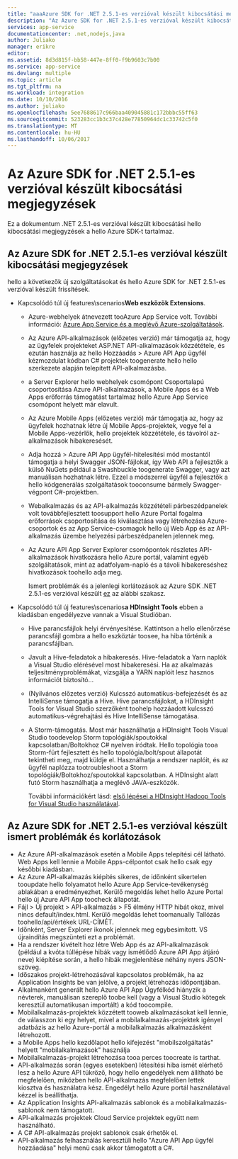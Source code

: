 ```yaml
---
title: "aaaAzure SDK for .NET 2.5.1-es verzióval készült kibocsátási megjegyzések"
description: "Az Azure SDK for .NET 2.5.1-es verzióval készült kibocsátási megjegyzések"
services: app-service
documentationcenter: .net,nodejs,java
author: Juliako
manager: erikre
editor: 
ms.assetid: 8d3d815f-bb58-447e-8ff0-f9b9603c7b00
ms.service: app-service
ms.devlang: multiple
ms.topic: article
ms.tgt_pltfrm: na
ms.workload: integration
ms.date: 10/10/2016
ms.author: juliako
ms.openlocfilehash: 5ee7688617c966baa409045881c172bbbc55ff63
ms.sourcegitcommit: 523283cc1b3c37c428e77850964dc1c33742c5f0
ms.translationtype: MT
ms.contentlocale: hu-HU
ms.lasthandoff: 10/06/2017
---
```

# <a name="azure-sdk-for-net-251-release-notes"></a>Az Azure SDK for .NET 2.5.1-es verzióval készült kibocsátási megjegyzések
Ez a dokumentum .NET 2.5.1-es verzióval készült kibocsátási hello kibocsátási megjegyzések a hello Azure SDK-t tartalmaz. 

## <a name="azure-sdk-for-net-251-release-notes"></a>Az Azure SDK for .NET 2.5.1-es verzióval készült kibocsátási megjegyzések
hello a következők új szolgáltatásokat és hello Azure SDK for .NET 2.5.1-es verzióval készült frissítések.

* Kapcsolódó túl új features\scenarios**Web eszközök Extensions**. 
  
  * Azure-webhelyek átnevezett tooAzure App Service volt. További információ: [Azure App Service és a meglévő Azure-szolgáltatások](../app-service-web/app-service-changes-existing-services.md).
  * Az Azure API-alkalmazások (előzetes verzió) már támogatja az, hogy az ügyfelek projekteket ASP.NET API-alkalmazások közzététele, és ezután használja az hello Hozzáadás > Azure API App ügyfél kézmozdulat kódban C# projektek toogenerate hello hello szerkezete alapján telepített API-alkalmazásba. 
  * a Server Explorer hello webhelyek csomópont Csoportalapú csoportosítása Azure API-alkalmazások, a Mobile Apps és a Web Apps erőforrás támogatást tartalmaz hello Azure App Service csomópont helyett már elavult.
  * Az Azure Mobile Apps (előzetes verzió) már támogatja az, hogy az ügyfelek hozhatnak létre új Mobile Apps-projektek, vegye fel a Mobile Apps-vezérlők, hello projektek közzététele, és távolról az-alkalmazások hibakeresését.
  * Adja hozzá > Azure API App ügyfél-hitelesítési mód mostantól támogatja a helyi Swagger JSON-fájlokat, így Web API a fejlesztők a külső NuGets például a Swashbuckle toogenerate Swagger, vagy azt manuálisan hozhatnak létre. Ezzel a módszerrel ügyfél a fejlesztők a hello kódgenerálás szolgáltatások tooconsume bármely Swagger-végpont C#-projektben. 
  * Webalkalmazás és az API-alkalmazás közzétételi párbeszédpanelek volt továbbfejlesztett toosupport hello Azure Portal fogalma erőforrások csoportosítása és kiválasztása vagy létrehozása Azure-csoportok és az App Service-csomagok hello új Web App és az API-alkalmazás üzembe helyezési párbeszédpanelen jelennek meg. 
  * Az Azure API App Server Explorer csomópontok részletes API-alkalmazások hivatkozásra hello Azure portál, valamint egyéb szolgáltatások, mint az adatfolyam-napló és a távoli hibakereséshez hivatkozások toohello adja meg.
    
    Ismert problémák és a jelenlegi korlátozások az Azure SDK .NET 2.5.1-es verzióval készült [ez](app-service-release-notes.md#known_issues_2_5_1) az alábbi szakasz.
* Kapcsolódó túl új features\scenarios**a HDInsight Tools** ebben a kiadásban engedélyezve vannak a Visual Studióban. 
  
  * Hive parancsfájlok helyi érvényesítése. Kattintson a hello ellenőrzése parancsfájl gombra a hello eszköztár toosee, ha hiba történik a parancsfájlban. 
  * Javult a Hive-feladatok a hibakeresés. Hive-feladatok a Yarn naplók a Visual Studio elérésével most hibakeresési. Ha az alkalmazás teljesítményproblémákat, vizsgálja a YARN naplóit lesz hasznos információt biztosító...
  * (Nyilvános előzetes verzió) Kulcsszó automatikus-befejezését és az IntelliSense támogatja a Hive. Hive parancsfájlokat, a HDInsight Tools for Visual Studio szerzőként toohelp hozzáadott kulcsszó automatikus-végrehajtási és Hive IntelliSense támogatása.
  * A Storm-támogatás. Most már használhatja a HDInsight Tools Visual Studio toodevelop Storm topológiák/spoutokkal kapcsolatban/Boltokhoz C# nyelven íródtak. Hello topológia tooa Storm-fürt fejlesztett és hello topológia/bolt/spout állapotát tekintheti meg, majd küldje el. Használhatja a rendszer naplóit, és az ügyfél naplózza tootroubleshoot a Storm topológiák/Boltokhoz/spoutokkal kapcsolatban. A HDInsight alatt futó Storm használhatja a meglévő JAVA-eszközök.
    
    További információkért lásd: [első lépései a HDInsight Hadoop Tools for Visual Studio használatával](../hdinsight/hdinsight-hadoop-visual-studio-tools-get-started.md).

## <a id="known_issues_2_5_1"></a>Az Azure SDK for .NET 2.5.1-es verzióval készült ismert problémák és korlátozások
* Az Azure API-alkalmazások esetén a Mobile Apps telepítési cél látható. Web Apps kell lennie a Mobile Apps-célpontot csak hello csak egy későbbi kiadásban. 
* Az Azure API-alkalmazás kiépítés sikeres, de időnként sikertelen tooupdate hello folyamatot hello Azure App Service-tevékenység ablakában a eredményezhet. Kerülő megoldás lehet hello Azure Portal hello új Azure API App toocheck állapotát. 
* Fájl > Új projekt > API-alkalmazás > F5 élmény HTTP hibát okoz, mivel nincs default/index.html. Kerülő megoldás lehet toomanually Tallózás toohello/api/értékek URL-CÍMÉT. 
* Időnként, Server Explorer ikonok jelennek meg egybesimított. VS újraindítás megszünteti ezt a problémát. 
* Ha a rendszer kivételt hoz létre Web App és az API-alkalmazások (például a kvóta túllépése hibák vagy ismétlődő Azure API App átjáró neve) kiépítése során, a hello hibák megjelenítése néhány nyers JSON-szöveg. 
* Időszakos projekt-létrehozásával kapcsolatos problémák, ha az Application Insights be van jelölve, a projekt létrehozás időpontjában.
* Alkalmanként generált hello Azure API App Ügyfélkód hiányzik a névterek, manuálisan szereplő toobe kell (vagy a Visual Studio kötegek keresztül automatikusan importált) a kód toocompile. 
* Mobilalkalmazás-projektek közzétett tooweb alkalmazásokat kell lennie, de válasszon ki egy helyet, mivel a mobilalkalmazás-projektek igényel adatbázis az hello Azure-portál a mobilalkalmazás alkalmazásként létrehozott. 
* a Mobile Apps hello kezdőlapot hello kifejezést "mobilszolgáltatás" helyett "mobilalkalmazások" használja 
* Mobilalkalmazás-projekt létrehozása tooa perces toocreate is tarthat. 
* API-alkalmazás során (egyes esetekben) létesítési hiba ismét elérhető lesz a hello Azure API tükröző, hogy hello engedélyek nem állítható be megfelelően, miközben hello API-alkalmazás megfelelően lettek kiosztva és használatra kész. Engedélyt hello Azure portál használatával kézzel is beállíthatja.
* Az Application Insights API-alkalmazás sablonok és a mobilalkalmazás-sablonok nem támogatott.
* API-alkalmazás projektek Cloud Service projektek együtt nem használható.
* A C# API-alkalmazás projekt sablonok csak érhetők el.
* API-alkalmazás felhasználás keresztüli hello "Azure API App ügyfél hozzáadása" helyi menü csak akkor támogatott a C#.


